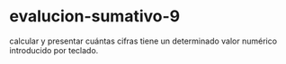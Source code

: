 # evalucion-sumativo-9
calcular y presentar cuántas cifras tiene un determinado valor numérico introducido por teclado.
